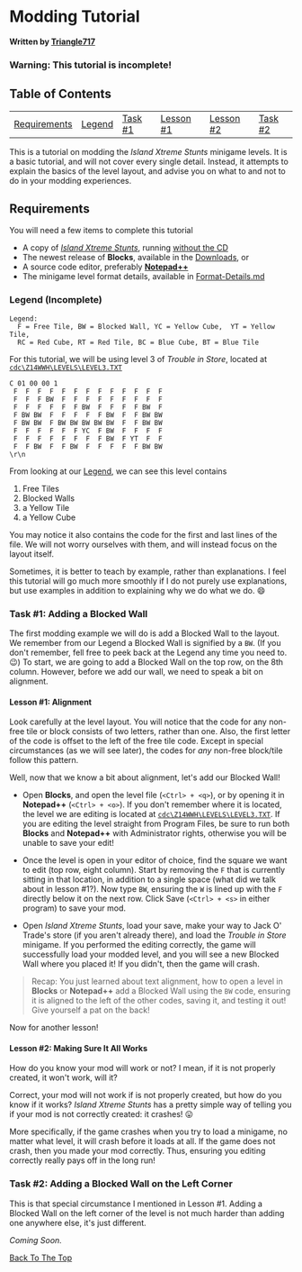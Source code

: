Modding Tutorial
================
**Written by [Triangle717](https://github.com/le717)**

### Warning: This tutorial is incomplete!

## Table of Contents
<table>
<td><a href="#requirements">Requirements</a></td>
<td><a href="#legend-incomplete">Legend</a></td>
<td><a href="#task-1-adding-a-blocked-wall">Task #1</a></td>
<td><a href="#lesson-1-alignment">Lesson #1</a></td>
<td><a href="#lesson-2-making-sure-it-all-works">Lesson #2</a></td>
<td><a href="#task-2-adding-a-blocked-wall-on-the-left-corner">Task #2</a></td>
</table>

This is a tutorial on modding the *Island Xtreme Stunts* minigame levels. It is a basic tutorial, and will not cover every single detail. 
Instead, it attempts to explain the basics of the level layout, and advise you on what to and not to do in your modding experiences.

## Requirements

You will need a few items to complete this tutorial
* A copy of [*Island Xtreme Stunts*](http://en.wikipedia.org/wiki/Island_Xtreme_Stunts), running [without the CD](http://www.rockraidersunited.org/topic/1301-)
* The newest release of **Blocks**, available in the [Downloads](https://github.com/le717/Blocks#downloads), or
* A source code editor, preferably [**Notepad++**](http://notepad-plus-plus.org)
* The minigame level format details, available in [Format-Details.md](Format-Details.md)

### Legend (Incomplete)

```
Legend:
  F = Free Tile, BW = Blocked Wall, YC = Yellow Cube,  YT = Yellow Tile, 
  RC = Red Cube, RT = Red Tile, BC = Blue Cube, BT = Blue Tile
```

For this tutorial, we will be using level 3 of *Trouble in Store*, located at [`cdc\Z14WWH\LEVELS\LEVEL3.TXT`](about:blank)

```
C 01 00 00 1
 F  F  F  F  F  F  F  F  F  F  F  F  F
 F  F  F BW  F  F  F  F  F  F  F  F  F
 F  F  F  F  F  F BW  F  F  F  F BW  F
 F BW BW  F  F  F  F  F BW  F  F BW BW
 F BW BW  F BW BW BW BW BW  F  F BW BW
 F  F  F  F  F  F YC  F BW  F  F  F  F
 F  F  F  F  F  F  F  F BW  F YT  F  F
 F  F BW  F  F BW  F  F  F  F  F BW BW
\r\n 
```

From looking at our [Legend](#legend-incomplete), we can see this level contains
 1. Free Tiles
 2. Blocked Walls
 3. a Yellow Tile
 4. a Yellow Cube
 
You may notice it also contains the code for the first and last lines of the file. We will not worry ourselves with them, 
and will instead focus on the layout itself. 

Sometimes, it is better to teach by example, rather than explanations. I feel this tutorial will go much more smoothly 
if I do not purely use explanations, but use examples in addition to explaining why we do what we do. :smile:

### Task #1: Adding a Blocked Wall 

The first modding example we will do is add a Blocked Wall to the layout. We remember from our Legend a Blocked Wall is signified by a `BW`.
(If you don't remember, fell free to peek back at the Legend any time you need to. :wink:) To start, we are going to add a Blocked Wall on 
the top row, on the 8th column. However, before we add our wall, we need to speak a bit on alignment.

#### Lesson #1: Alignment

Look carefully at the level layout. You will notice that the code for any non-free tile or block consists of two letters, rather than one. 
Also, the first letter of the code is offset to the left of the free tile code. Except in special circumstances (as we will see later), 
the codes for *any* non-free block/tile follow this pattern.

Well, now that we know a bit about alignment, let's add our Blocked Wall!

* Open **Blocks**, and open the level file (`<Ctrl> + <q>`), or by opening it in **Notepad++** (`<Ctrl> + <o>`). If you don't remember where it is located, 
the level we are editing is located at [`cdc\Z14WWH\LEVELS\LEVEL3.TXT`](about:blank). If you are editing the level straight from Program Files,
be sure to run both **Blocks** and **Notepad++** with Administrator rights, otherwise you will be unable to save your edit!

* Once the level is open in your editor of choice, find the square we want to edit (top row, eight column). Start by removing the `F` that is currently 
sitting in that location, in addition to a single space (what did we talk about in lesson #1?). Now type `BW`, ensuring the `W` is lined up with the
`F` directly below it on the next row. Click Save (`<Ctrl> + <s>` in either program) to save your mod. 

* Open *Island Xtreme Stunts*, load your save, make your way to Jack O' Trade's store (if you aren't already there), and load the *Trouble in Store* minigame.
If you performed the editing correctly, the game will successfully load your modded level, and you will see a new Blocked Wall where you placed it! 
If you didn't, then the game will crash.

> Recap: You just learned about text alignment, how to open a level in **Blocks** or **Notepad++** add a Blocked Wall using the `BW` code, 
> ensuring it is aligned to the left of the other codes, saving it, and testing it out! Give yourself a pat on the back!

Now for another lesson!

#### Lesson #2: Making Sure It All Works

How do you know your mod will work or not? I mean, if it is not properly created, it won't work, will it? 

Correct, your mod will not work if is not properly created, but how do you know if it works? *Island Xtreme Stunts* has a pretty simple way of 
telling you if your mod is not correctly created: it crashes! :stuck_out_tongue:

More specifically, if the game crashes when you try to load a minigame, no matter what level, it will crash before it loads at all. If the game does not crash, 
then you made your mod correctly. Thus, ensuring you editing correctly really pays off in the long run!

### Task #2: Adding a Blocked Wall on the Left Corner

This is that special circumstance I mentioned in Lesson #1. Adding a Blocked Wall on the left corner of the level is not much harder than adding one
anywhere else, it's just different.

*Coming Soon.*

[Back To The Top](#modding-tutorial)